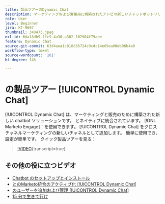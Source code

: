 ```yaml
---
title: 製品ツアーのDynamic Chat
description: マーケティングおよび営業用に構築されたアドビの新しいチャットボットソリューションである Dynamic Chat について説明します。
role: User
level: Beginner
jira: KT-9697
thumbnail: 340473.jpeg
exl-id: 6da18db9-1fc9-4a30-a302-102904f79aee
feature: Dynamic Chat
source-git-commit: 63d4aea1c818d35724c0cdc14e69ea00eb06b4a0
workflow-type: tm+mt
source-wordcount: '101'
ht-degree: 14%

---
```


# の製品ツアー [!UICONTROL Dynamic Chat]

[!UICONTROL Dynamic Chat]  は、マーケティングと販売のために構築された新しい chatbot ソリューションです。 とネイティブに統合されています。 [!DNL Marketo Engage]：を使用できます。 [!UICONTROL Dynamic Chat]  をクロスチャネルマーケティングの新しいチャネルとして追加します。 簡単に使用でき、設定が簡単です。 クイック製品ツアーを見る：

>[!VIDEO](https://video.tv.adobe.com/v/340473/?quality=12&learn=on){transcript=true}

## その他の役に立つビデオ

* [Chatbot のセットアップとインストール](setup.md)
* [とのMarketo統合のアクティブ化 [!UICONTROL Dynamic Chat]](marketo-integration.md)
* [のユーザーを追加および管理 [!UICONTROL Dynamic Chat]](user-management.md)
* [15 分で生きて行け](go-live-in-15-minutes.md)
